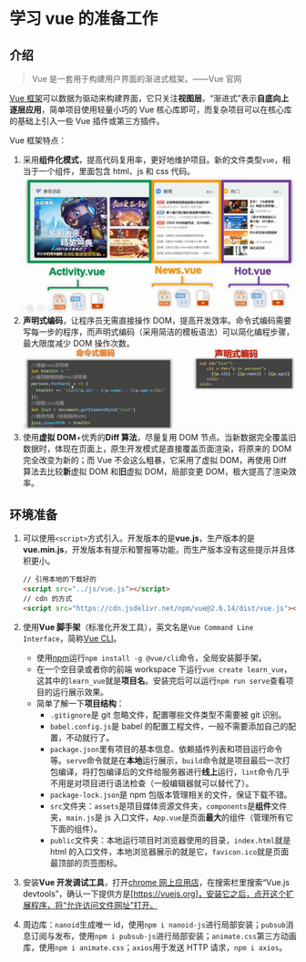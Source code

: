 # 学习 vue 的准备工作

## 介绍

> Vue 是一套用于构建用户界面的渐进式框架。——Vue 官网

[Vue 框架](https://cn.vuejs.org/)可以数据为驱动来构建界面，它只关注**视图层**。“渐进式”表示**自底向上逐层应用**，简单项目使用轻量小巧的 Vue 核心库即可，而复杂项目可以在核心库的基础上引入一些 Vue 插件或第三方插件。

Vue 框架特点：

1. 采用**组件化模式**，提高代码复用率，更好地维护项目。新的文件类型`vue`，相当于一个组件，里面包含 html、js 和 css 代码。
   ![组件化](./img/学习vue的准备工作/组件化.png)
2. **声明式编码**，让程序员无需直接操作 DOM，提高开发效率。命令式编码需要写每一步的程序，而声明式编码（采用简洁的模板语法）可以简化编程步骤，最大限度减少 DOM 操作次数。
   ![声明式编码](./img/学习vue的准备工作/声明式编码.png)
3. 使用**虚拟 DOM**+优秀的**Diff 算法**，尽量复用 DOM 节点。当新数据完全覆盖旧数据时，体现在页面上，原生开发模式是直接覆盖页面渲染，将原来的 DOM 完全改变为新的；而 Vue 不会这么粗暴，它采用了虚拟 DOM，再使用 Diff 算法去比较**新**虚拟 DOM 和**旧**虚拟 DOM，局部变更 DOM，极大提高了渲染效率。

## 环境准备

1. 可以使用`<script>`方式引入。开发版本的是**vue.js**，生产版本的是**vue.min.js**，开发版本有提示和警报等功能，而生产版本没有这些提示并且体积更小。

   ```html
   // 引用本地的下载好的
   <script src="../js/vue.js"></script>
   // cdn 的方式
   <script src="https://cdn.jsdelivr.net/npm/vue@2.6.14/dist/vue.js"></script>
   ```

2. 使用**Vue 脚手架**（标准化开发工具），英文名是`Vue Command Line Interface`，简称[Vue CLI](https://cli.vuejs.org/zh/)。

   - 使用[npm](/book-web/常用工具/Npm的使用.md)运行`npm install -g @vue/cli`命令，全局安装脚手架。
   - 在一个空目录或者你的前端 workspace 下运行`vue create learn_vue`，这其中的`learn_vue`就是**项目名**。安装完后可以运行`npm run serve`查看项目的运行展示效果。
   - 简单了解一下**项目结构**：
     - `.gitignore`是 git 忽略文件，配置哪些文件类型不需要被 git 识别。
     - `babel.config.js`是 babel 的配置工程文件，一般不需要添加自己的配置，不动就行了。
     - `package.json`里有项目的基本信息、依赖插件列表和项目运行命令等。`serve`命令就是在**本地**运行展示，`build`命令就是项目最后一次打包编译，将打包编译后的文件给服务器进行**线上**运行，`lint`命令几乎不用是对项目进行语法检查（一般编辑器就可以替代了）。
     - `package-lock.json`是 npm 包版本管理相关的文件，保证下载不错。
     - `src`文件夹：`assets`是项目媒体资源文件夹，`components`是**组件**文件夹，`main.js`是 js 入口文件，`App.vue`是页面**最大**的组件（管理所有它下面的组件）。
     - `public`文件夹：本地运行项目时浏览器使用的目录，`index.html`就是 html 的入口文件，本地浏览器展示的就是它，`favicon.ico`就是页面最顶部的页签图标。

3. 安装**Vue 开发调试工具**，打开[chrome 网上应用店](https://chrome.google.com/webstore/category/extensions)，在搜索栏里搜索“Vue.js devtools”，确认一下提供方是[https://vuejs.org]，安装它之后，点开这个扩展程序，将“允许访问文件网址”打开。

4. 周边库：`nanoid`生成唯一 id，使用`npm i nanoid-js`进行局部安装；`pubsub`消息订阅与发布，使用`npm i pubsub-js`进行局部安装；`animate.css`第三方动画库，使用`npm i animate.css`；`axios`用于发送 HTTP 请求，`npm i axios`。
